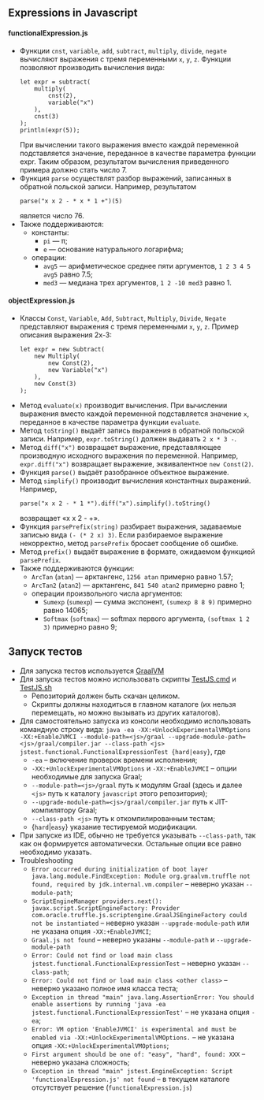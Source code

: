 ## Expressions in Javascript

#### functionalExpression.js
* Функции `cnst`, `variable`, `add`, `subtract`, `multiply`, `divide`, `negate` вычисляют выражения с тремя переменными `x`, `y`, `z`.
    Функции позволяют производить вычисления вида:
    ```
    let expr = subtract(
        multiply(
            cnst(2),
            variable("x")
        ),
        cnst(3)
    );
    println(expr(5));
    ```         
    При вычислении такого выражения вместо каждой переменной подставляется значение, переданное в качестве параметра функции expr. Таким образом, результатом вычисления приведенного примера должно стать число 7.
* Функция `parse` осуществлят разбор выражений, записанных в обратной польской записи. Например, результатом
    ```
    parse("x x 2 - * x * 1 +")(5)
    ```
    является число 76.
*  Также поддерживаются:
      * константы:
          * `pi` — π;
          * `e` — основание натурального логарифма;
      * операции:
          * `avg5` — арифметическое среднее пяти аргументов, `1 2 3 4 5 avg5` равно 7.5;
          * `med3` — медиана трех аргументов, `1 2 -10 med3` равно 1.
          
#### objectExpression.js
* Классы `Const`, `Variable`, `Add`, `Subtract`, `Multiply`, `Divide`, `Negate` представляют выражения с тремя переменными `x`, `y`, `z`.
    Пример описания выражения 2x-3:
    ```
    let expr = new Subtract(
        new Multiply(
            new Const(2),
            new Variable("x")
        ),
        new Const(3)
    );
    ```        
* Метод `evaluate(x)` производит вычисления. При вычислении выражения вместо каждой переменной подставляется значение `x`, переданное в качестве параметра функции `evaluate`.
* Метод `toString()` выдаёт запись выражения в обратной польской записи. Например, `expr.toString()` должен выдавать `2 x * 3 -`.
* Метод `diff("x")` возвращает выражение, представляющее производную исходного выражения по переменной. Например, `expr.diff("x")` возвращает выражение, эквивалентное `new Const(2)`.
* Функция `parse()` выдаёт разобранное объектное выражение.
* Метод `simplify()` производит вычисления константных выражений. Например,
    ```
    parse("x x 2 - * 1 *").diff("x").simplify().toString()
    ```
    возвращает «x x 2 - +».
* Функция `parsePrefix(string)` разбирает выражения, задаваемые записью вида `(- (* 2 x) 3)`. Если разбираемое выражение некорректно, метод `parsePrefix` бросает сообщение об ошибке.
* Метод `prefix()` выдаёт выражение в формате, ожидаемом функцией `parsePrefix`.
* Также поддерживаются функции:
    * `ArcTan` (`atan`) — арктангенс, `1256 atan` примерно равно 1.57;
    * `ArcTan2` (`atan2`) — арктангенс, `841 540 atan2` примерно равно 1;
    * операции произвольного числа аргументов:
        * `Sumexp` (`sumexp`) — сумма экспонент, `(sumexp 8 8 9)` примерно равно 14065;
        * `Softmax` (`softmax`) — softmax первого аргумента, `(softmax 1 2 3)` примерно равно 9;

## Запуск тестов
 * Для запуска тестов используется [GraalVM](https://www.graalvm.org/)
 * Для запуска тестов можно использовать скрипты [TestJS.cmd](javascript/TestJS.cmd) и [TestJS.sh](javascript/TestJS.sh)
    * Репозиторий должен быть скачан целиком.
    * Скрипты должны находиться в главном каталоге (их нельзя перемещать, но можно вызывать из других каталогов).
 * Для самостоятельно запуска из консоли необходимо использовать командную строку вида:
    `java -ea -XX:+UnlockExperimentalVMOptions -XX:+EnableJVMCI --module-path=<js>/graal --upgrade-module-path=<js>/graal/compiler.jar --class-path <js> jstest.functional.FunctionalExpressionTest {hard|easy}`, где
    * `-ea` – включение проверок времени исполнения;
    * `-XX:+UnlockExperimentalVMOptions` и `-XX:+EnableJVMCI` – опции необходимые для запуска Graal;
    * `--module-path=<js>/graal` путь к модулям Graal (здесь и далее `<js>` путь к каталогу `javascript` этого репозитория);
    * `--upgrade-module-path=<js>/graal/compiler.jar` путь к JIT-компилятору Graal;
    * `--class-path <js>` путь к откомпилированным тестам;
    * {`hard`|`easy`} указание тестируемой модификации.
 * При запуске из IDE, обычно не требуется указывать `--class-path`, так как он формируется автоматически.
   Остальные опции все равно необходимо указать.
 * Troubleshooting
    * `Error occurred during initialization of boot layer java.lang.module.FindException: Module org.graalvm.truffle not found, required by jdk.internal.vm.compiler` – неверно указан `--module-path`;
    * `ScriptEngineManager providers.next(): javax.script.ScriptEngineFactory: Provider com.oracle.truffle.js.scriptengine.GraalJSEngineFactory could not be instantiated` – неверно указан `--upgrade-module-path` или не указана опция `-XX:+EnableJVMCI`;
    * `Graal.js not found` – неверно указаны `--module-path` и `--upgrade-module-path`
    * `Error: Could not find or load main class jstest.functional.FunctionalExpressionTest` – неверно указан `--class-path`;
    * `Error: Could not find or load main class <other class>` – неверно указано полное имя класса теста;
    * `Exception in thread "main" java.lang.AssertionError: You should enable assertions by running 'java -ea jstest.functional.FunctionalExpressionTest'` – не указана опция `-ea`;
    * `Error: VM option 'EnableJVMCI' is experimental and must be enabled via -XX:+UnlockExperimentalVMOptions.` – не указана опция `-XX:+UnlockExperimentalVMOptions`;
    * `First argument should be one of: "easy", "hard", found: XXX` – неверно указана сложность;
    * `Exception in thread "main" jstest.EngineException: Script 'functionalExpression.js' not found` – в текущем каталоге отсутствует решение (`functionalExpression.js`)
